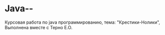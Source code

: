 # Java--
Курсовая работа по java программированию, тема: "Крестики-Нолики", Выполнена вместе с Терно Е.О.
